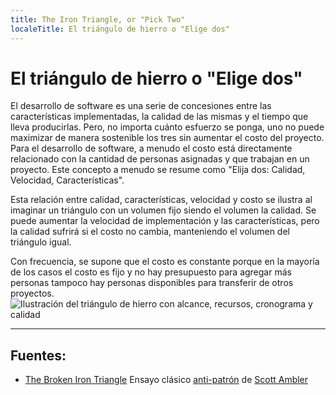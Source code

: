 ```yaml
---
title: The Iron Triangle, or "Pick Two"
localeTitle: El triángulo de hierro o "Elige dos"
---
```

# El triángulo de hierro o "Elige dos"

El desarrollo de software es una serie de concesiones entre las características implementadas, la calidad de las mismas y el tiempo que lleva producirlas. Pero, no importa cuánto esfuerzo se ponga, uno no puede maximizar de manera sostenible los tres sin aumentar el costo del proyecto. Para el desarrollo de software, a menudo el costo está directamente relacionado con la cantidad de personas asignadas y que trabajan en un proyecto. Este concepto a menudo se resume como "Elija dos: Calidad, Velocidad, Características".

Esta relación entre calidad, características, velocidad y costo se ilustra al imaginar un triángulo con un volumen fijo siendo el volumen la calidad. Se puede aumentar la velocidad de implementación y las características, pero la calidad sufrirá si el costo no cambia, manteniendo el volumen del triángulo igual.

Con frecuencia, se supone que el costo es constante porque en la mayoría de los casos el costo es fijo y no hay presupuesto para agregar más personas tampoco hay personas disponibles para transferir de otros proyectos. ![Ilustración del triángulo de hierro con alcance, recursos, cronograma y calidad](http://www.ambysoft.com/artwork/ironTriangle.jpg)

* * *

## Fuentes:

*   [The Broken Iron Triangle](http://www.ambysoft.com/essays/brokenTriangle.html) Ensayo clásico [anti-patrón](http://www.ambysoft.com/essays/brokenTriangle.html) de [Scott Ambler](https://en.wikipedia.org/wiki/Scott_Ambler)